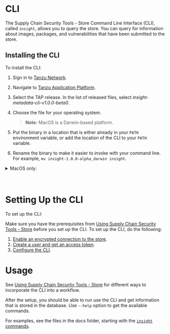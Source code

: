 # CLI

The Supply Chain Security Tools - Store Command Line Interface (CLI), called `insight`, allows you to query the store. You can query for information about images, packages, and vulnerabilities that have been submitted to the store.

## Installing the CLI

To install the CLI:

1. Sign in to [Tanzu Network](https://network.tanzu.vmware.com/).
2. Navigate to [Tanzu Application Platform](https://network.tanzu.vmware.com/products/tanzu-application-platform/). 
3. Select the TAP release. In the list of released files, select *insight-metadata-cli-v1.0.0-beta0*. 
4. Choose the file for your operating system. 
    >**Note:** MacOS is a Darwin-based platform.
  
5. Put the binary in a location that is either already in your `PATH` environment variable, 
or add the location of the CLI to your `PATH` variable.
6. Rename the binary to make it easier to invoke with your command line. 
For example, `mv insight-1.0.0-alpha_darwin insight`.

<details><summary>MacOS only:</summary>
<br/>
MacOS does not recognize that the insight binary is safe to run because it has not been signed by Apple. 

To allow your computer to run the binary, perform the following steps:

1. In the command line, run: 
    ```
    insight version
    ```
    A pop-up appears to notify you that the program is not trusted.
3. Open **System Preferences** > **Security & Privacy** > **General**.
5. Under **Allow apps identified from**, make sure the **App store and identified developers** radio button is selected.
6. Re-run the insight binary until an **Allow** button appears under the **Allow apps identified from** section, and then click **Allow**.
</details>
<br>
<br>

# Setting Up the CLI
To set up the CLI:

Make sure you have the prerequisites from [Using Supply Chain Security Tools - Store](using_metadata_store.md#prerequisites) before you set up the CLI. To set up the CLI, do the following:

1. [Enable an encrypted connection to the store](enable_encrypted_connection.md).
2. [Create a user and get an access token](create_service_account_access_token.md).
3. [Configure the CLI](configure_cli.md).

# Usage

See [Using Supply Chain Security Tools - Store](using_metadata_store.md#getting-started) for different ways to incorporate the CLI into a workflow.

After the setup, you should be able to run use the CLI and get information that is stored in the database. Use `--help` option to get the available commands.

For examples, see the files in the docs folder, starting with the [`insight` commands](cli_docs/insight.md).
